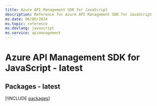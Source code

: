 ```yaml
---
title: Azure API Management SDK for JavaScript
description: Reference for Azure API Management SDK for JavaScript
ms.date: 06/06/2024
ms.topic: reference
ms.devlang: javascript
ms.service: apimanagement
---
```

# Azure API Management SDK for JavaScript - latest
## Packages - latest
[!INCLUDE [packages](api-management-index.md)]